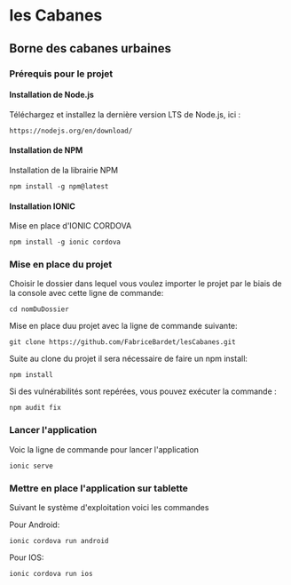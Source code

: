 # les Cabanes

## Borne des cabanes urbaines

### Prérequis pour le projet

#### Installation de Node.js

Téléchargez et installez la dernière version LTS de Node.js, ici :

```https://nodejs.org/en/download/```

#### Installation de NPM

Installation de la librairie NPM

```npm install -g npm@latest```

#### Installation IONIC

Mise en place d'IONIC CORDOVA

```npm install -g ionic cordova```

### Mise en place du projet

Choisir le dossier dans lequel vous voulez importer le projet par le biais de la console avec cette ligne de commande:

```cd nomDuDossier```

Mise en place duu projet avec la ligne de commande suivante:

```git clone https://github.com/FabriceBardet/lesCabanes.git```

Suite au clone du projet il sera nécessaire de faire un npm install:

```npm install```

Si des vulnérabilités sont repérées, vous pouvez exécuter la commande :

```npm audit fix```

### Lancer l'application

Voic la ligne de commande pour lancer l'application

```ionic serve```

### Mettre en place l'application sur tablette

Suivant le système d'exploitation voici les commandes

Pour Android:

```ionic cordova run android```

Pour IOS:

```ionic cordova run ios```

